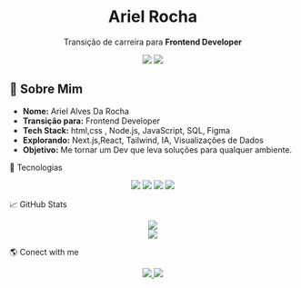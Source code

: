 <h1 align="center">Ariel Rocha</h1>
<p align="center"> Transição de carreira para <strong>Frontend Developer</strong></p>

<p align="center">
  <img src="https://img.shields.io/github/followers/RochaAriel?style=social" />
  <img src="https://img.shields.io/github/stars/RochaAriel?style=social" />
</p>


## 🧠 Sobre Mim

- **Nome:** Ariel Alves Da Rocha  
- **Transição para:** Frontend Developer  
- **Tech Stack:**  html,css , Node.js, JavaScript, SQL, Figma  
- **Explorando:** Next.js,React, Tailwind, IA, Visualizações de Dados  
- **Objetivo:** Me tornar um Dev que leva soluções para qualquer ambiente.


🧰 Tecnologias
<p align="center"> <img src="https://img.shields.io/badge/JavaScript-000?style=for-the-badge&logo=javascript&logoColor=white" /> <img src="https://img.shields.io/badge/React-000?style=for-the-badge&logo=react&logoColor=white" /> <img src="https://img.shields.io/badge/Node.js-000?style=for-the-badge&logo=node.js&logoColor=white" /> <img src="https://img.shields.io/badge/SQL-000?style=for-the-badge&logo=postgresql&logoColor=white" /> </p>


📈 GitHub Stats
<p align="center"> <img src="https://github-readme-stats.vercel.app/api?username=RochaAriel&show_icons=true&theme=dark&hide_border=true&title_color=ffffff&text_color=dddddd&icon_color=ffffff" /> <br/> <img src="https://github-readme-streak-stats.herokuapp.com?user=RochaAriel&theme=dark&hide_border=true&ring=ffffff&currStreakLabel=ffffff" /> </p>
🌎 Conect with me
<p align="center"> <a href="[https://www.linkedin.com/in/arielroch](https://www.linkedin.com/in/ariel-rocha-46819670/)" target="_blank"> <img src="https://img.shields.io/badge/LinkedIn-white?style=for-the-badge&logo=linkedin&logoColor=black"/> </a> <a href="mailto:arielalveslaves.alves@gmail.com"> <img src="https://img.shields.io/badge/Email-white?style=for-the-badge&logo=gmail&logoColor=black"/> </a>  

